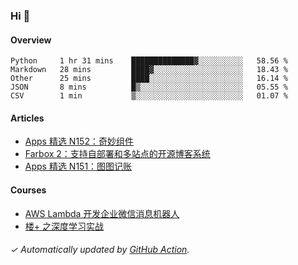 ### Hi 👋

#### Overview

<!--START_SECTION:waka-->
```text
Python     1 hr 31 mins    ██████████████▓░░░░░░░░░░   58.56 % 
Markdown   28 mins         ████▓░░░░░░░░░░░░░░░░░░░░   18.43 % 
Other      25 mins         ████░░░░░░░░░░░░░░░░░░░░░   16.14 % 
JSON       8 mins          █▒░░░░░░░░░░░░░░░░░░░░░░░   05.55 % 
CSV        1 min           ▒░░░░░░░░░░░░░░░░░░░░░░░░   01.07 % 
```
<!--END_SECTION:waka-->

#### Articles

<!-- BLOG:START -->
- [Apps 精选 N152：奇妙组件](https://huhuhang.com/post/product-hunt/product-hunt-n152)
- [Farbox 2：支持自部署和多站点的开源博客系统](https://huhuhang.com/post/sspai/65889)
- [Apps 精选 N151：图图记账](https://huhuhang.com/post/product-hunt/product-hunt-n151)
<!-- BLOG:END -->

#### Courses

<!-- SYL:START -->
- [AWS Lambda 开发企业微信消息机器人](https://lanqiao.cn/courses/2868)
- [楼+ 之深度学习实战](https://lanqiao.cn/courses/2617)
<!-- SYL:END -->

###### ✓ Automatically updated by [GitHub Action](https://github.com/huhuhang/huhuhang/actions).
